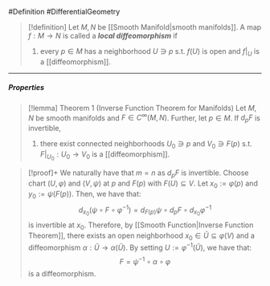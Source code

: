#Definition #DifferentialGeometry 

> [!definition]
> Let $M,N$ be [[Smooth Manifold|smooth manifolds]]. A map $f:M\to N$ is called a ***local diffeomorphism*** if 
> 1. every $p\in M$ has a neighborhood $U\ni p$ s.t. $f(U)$ is open and $f|_{U}$ is a [[diffeomorphism]].
---
##### Properties

> [!lemma] Theorem 1 (Inverse Function Theorem for Manifolds)
> Let $M,N$ be smooth manifolds and $F\in C^\infty(M,N)$. Further, let $p\in M$. If $d_{p}F$ is invertible, 
> 1. there exist connected neighborhoods $U_{0}\ni p$ and $V_{0}\ni F(p)$ s.t. $F|_{U_{0}}:U_{0}\to V_{0}$ is a [[diffeomorphism]]. 

> [!proof]+
> We naturally have that $m=n$ as $d_{p}F$ is invertible. Choose chart $(U,\varphi)$ and $(V,\psi)$ at $p$ and $F(p)$ with $F(U)\subseteq V$. Let $x_{0}:=\varphi(p)$ and $y_{0}:=\psi(F(p))$. Then, we have that:  
> $$d_{x_{0}}(\psi \circ F\circ \varphi ^{-1})=d_{F(p)}\psi\circ d_{p}F\circ d_{x_{0}}\varphi ^{-1}$$
> is invertible at $x_{0}$. Therefore, by [[Smooth Function|Inverse Function Theorem]], there exists an open neighborhood $x_{0}\in \tilde{U}\subseteq\varphi(V)$ and a diffeomorphism $\alpha:\tilde{U}\to\alpha(\tilde{U})$. By setting $U:=\varphi ^{-1}(\tilde{U})$, we have that: $$F=\psi ^{-1}\circ  \alpha \circ \varphi$$is a diffeomorphism.